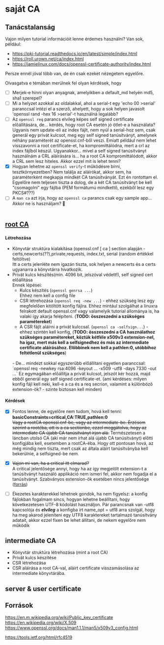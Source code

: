 # saját CA  

## Tanácstalanság
Vajon milyen tutorial információit lenne érdemes használni?
Van sok, például:
- https://pki-tutorial.readthedocs.io/en/latest/simple/index.html
- https://roll.urown.net/ca/index.html
- https://jamielinux.com/docs/openssl-certificate-authority/index.html

Persze ennél jóval több van, de én csak ezeket nézegetem egyelőre.

Olvasgatva e témában merülnek fel olyan kérdések, hogy
- [ ] Merjek-e hinni olyan anyagnak, amelyikben a default_md helyén md5, sha1 szerepel?
- [ ] Mi a helyzet azokkal az oldalakkal, ahol a serial-t egy 'echo 00 >serial' paranccsal intézi el a szerző,
    ahelyett, hogy a sok helyen javasolt 'openssl rand -hex 16 >serial'-t használná legalább?
- [ ] Az `openssl req` parancs elvileg képes self signed certificate előállítására, de... kérdés, hogy root CA esetén jó ötlet-e a használata? Ugyanis nem update-eli az index fájlt, nem nyúl a serial-hoz sem, csak generál egy privát kulcsot, meg egy self signed tanúsítványt, amelynek néhány paraméterét az openssl.cnf-ből veszi. Emiatt például nem lehet visszavonni a root certificate-et, ha kompromittálódna, mert a crl az index fájlból készül. Ugyanakkor... mivel a self signed tanúsítványt használnám a CRL aláírására is... ha a root CA kompromittálódott, akkor a CRL sem lesz hiteles. Akkor ezzel mit is lehet tenni?
- [x] Hogyan lehetne az `openssl verify`-t működésre bírni, tesztkörnyezetben? Nem találja az aláírókat, akkor sem, ha paraméterként megkapja mindkét CA tanúsítványát.
Ezt én rontottam el. Egyelőre nem teljesen tiszta a dolog, de a két CA tanúsítványt be kell "csomagolni" egy fájlba (PEM formátumú mindkettő, ezekből lesz egy PKCS#???)
- [ ] A `man ca` azt írja, hogy az `openssl ca` parancs csak egy sample app... Akkor ne is használjam? 🤔
  <br>
  <br>

## <u>root CA</u>
###
#### Létrehozása

- Könyvtár struktúra kialakítása (openssl.cnf [ ca ] section alapján - certs,newcerts(??),private,requests, index.txt, serial (random értékkel feltöltve)<br>
Itt a certs jelenléte nem igazán tiszta, sok helyen a newcerts és a certs ugyanarra 
a könyvtárra hivatkozik.
- Privát kulcs készítés(min. 4096 bit, jelszóval védett!), self signed cert előállítása<br>
Ennek lépései:
  - Kulcs készítés (`openssl genrsa ...`)<br>
  Ehhez nem kell a config file
  - CSR létrehozása (`openssl req -new ...`) - ehhez szükség lesz egy megfelelően
  kitöltött konfig fájlra. Ehhez mintául szolgálhat a linuxra felrakott default openssl.cnf
  vagy valamelyik tutorial állománya is, ha valaki így akarja felépíteni. (**TODO: összeszedni
  a szükséges paramétereket**)
  - A CSR fájlt aláírni a privát kulccsal. (`openssl ca -selfsign...`) - ehhez szintén kell konfig,
  (**TODO: összeszedni a CA használathoz szükséges paramétereket, köztük kétféle x509v3 extension-nel, ha igaz, mert más kell a selfsignedhez és más az intermediate certificate aláírásához. Előbbinek nem kell a pathlen:0, utóbbihoz feltétlenül szükséges**)
  <br>
  - De... mindezt sokkal egyszerűbb előállítani egyetlen paranccsal: <br>
  `openssl req -newkey rsa:4096 -keyout ... -x509 -utf8 -days 7330 -out ...`
  Ez egymagában előállítja a privát kulcsot, jelszót kér hozzá, majd ebből generál 
  egy self signed certificate-et. (ami kérdéses: milyen konfig fájl kell neki, kell-e a ca és a req secrion, valamint a különböző extension-ök? - szinte biztosan kell minden)
  
  




#### Kérdések
- [x] Fontos lenne, de egyelőre nem tudom, hová kell tenni:<br> **basicConstraints=critical,CA:TRUE,pathlen:0**   <br>
<s>Vagy a rootCA openssl.cnf-be, vagy az intermediate-be. Érzésem szerint a rootéba, ott is a ca sectionbe, ezzel meggátolva, hogy az intermediate CA újabb CA tanúsítványt írjon alá.</s> Természetesen a láncban utolsó CA (aki már nem írhat alá újabb CA tanúsítványt) előtti konfigjába
kell, esetemben a rootCA-éba. Hogy ott pontosan hová, az még mindig nem tiszta,
mert csak az általa aláírt tanúsítványba kell bekerülnie, a selfsigned-be nem.  
- [x] <s>Vajon mi van, ha a critical itt elmarad?</s>  
    A critical jelentősége annyi, hogy ha az így megjelölt extension-t a tanúsítványt használó applikáció nem ismeri fel, akkor nem fogadja el a tanúsítványt. Szabványos extension-ök esetében nincs jelentősége ([forrás](https://security.stackexchange.com/questions/30974/which-properties-of-a-x-509-certificate-should-be-critical-and-which-not))  
- [ ] Ékezetes karakterekkel lehetnek gondok, ha nem figyelsz: a konfig fájlokban
fogalmam sincs, hogyan lehetne beállítani, hogy következetesen UTF-8 kódolást
használjon. Pár parancsnak van -utf8 kapcsolója és _**elvileg**_ a konfigba írt name_opt = utf8 arra szolgál, hogy ha meg akarod jeleníteni egy UTF8 karaktereket tartalmazó
 tanúsítvány adatait, akkor ezzel fixen be lehet állítani, de nekem egyelőre nem működik
 


## intermediate CA
- Könyvtár struktúra létrehozása (mint a root CA)
- Privát kulcs készítése
- CSR létrehozása
- CSR aláírása a root CA-val, aláírt certificate visszamásolása az intermediate könyvtárába.

## server & user certificate

## Források
https://en.m.wikipedia.org/wiki/Public_key_certificate   
https://en.wikipedia.org/wiki/X.509  
https://www.openssl.org/docs/man1.1.1/man5/x509v3_config.html   
  
https://tools.ietf.org/html/rfc4519  

